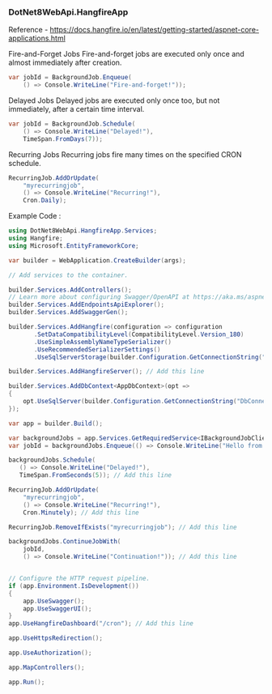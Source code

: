 

### DotNet8WebApi.HangfireApp

Reference - https://docs.hangfire.io/en/latest/getting-started/aspnet-core-applications.html

Fire-and-Forget Jobs
Fire-and-forget jobs are executed only once and almost immediately after creation.

```csharp
var jobId = BackgroundJob.Enqueue(
    () => Console.WriteLine("Fire-and-forget!"));
```

Delayed Jobs
Delayed jobs are executed only once too, but not immediately, after a certain time interval.

```csharp
var jobId = BackgroundJob.Schedule(
    () => Console.WriteLine("Delayed!"),
    TimeSpan.FromDays(7));
```

Recurring Jobs
Recurring jobs fire many times on the specified CRON schedule.


```csharp
RecurringJob.AddOrUpdate(
    "myrecurringjob",
    () => Console.WriteLine("Recurring!"),
    Cron.Daily);
```

Example Code : 
```csharp
using DotNet8WebApi.HangfireApp.Services;
using Hangfire;
using Microsoft.EntityFrameworkCore;

var builder = WebApplication.CreateBuilder(args);

// Add services to the container.

builder.Services.AddControllers();
// Learn more about configuring Swagger/OpenAPI at https://aka.ms/aspnetcore/swashbuckle
builder.Services.AddEndpointsApiExplorer();
builder.Services.AddSwaggerGen();

builder.Services.AddHangfire(configuration => configuration
       .SetDataCompatibilityLevel(CompatibilityLevel.Version_180)
       .UseSimpleAssemblyNameTypeSerializer()
       .UseRecommendedSerializerSettings()
       .UseSqlServerStorage(builder.Configuration.GetConnectionString("DbConnection"))); // Add this line

builder.Services.AddHangfireServer(); // Add this line

builder.Services.AddDbContext<AppDbContext>(opt =>
{
    opt.UseSqlServer(builder.Configuration.GetConnectionString("DbConnection"));
});

var app = builder.Build();

var backgroundJobs = app.Services.GetRequiredService<IBackgroundJobClient>(); // Add this line
var jobId = backgroundJobs.Enqueue(() => Console.WriteLine("Hello from Hangfire!")); // Add this line

backgroundJobs.Schedule(
   () => Console.WriteLine("Delayed!"),
   TimeSpan.FromSeconds(5)); // Add this line

RecurringJob.AddOrUpdate(
    "myrecurringjob",
    () => Console.WriteLine("Recurring!"),
    Cron.Minutely); // Add this line

RecurringJob.RemoveIfExists("myrecurringjob"); // Add this line

backgroundJobs.ContinueJobWith(
    jobId,
    () => Console.WriteLine("Continuation!")); // Add this line


// Configure the HTTP request pipeline.
if (app.Environment.IsDevelopment())
{
    app.UseSwagger();
    app.UseSwaggerUI();
}
app.UseHangfireDashboard("/cron"); // Add this line

app.UseHttpsRedirection();

app.UseAuthorization();

app.MapControllers();

app.Run();

```
